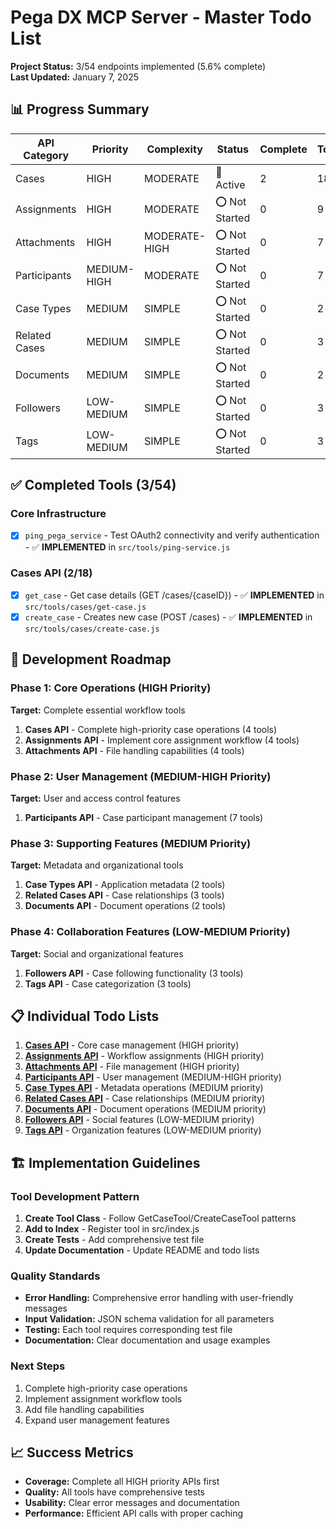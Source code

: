 # Pega DX MCP Server - Master Todo List

**Project Status:** 3/54 endpoints implemented (5.6% complete)  
**Last Updated:** January 7, 2025

## 📊 Progress Summary

| API Category | Priority | Complexity | Status | Complete | Total | Percentage |
|-------------|----------|------------|--------|----------|-------|-----------|
| Cases | HIGH | MODERATE | 🔄 Active | 2 | 18 | 11.1% |
| Assignments | HIGH | MODERATE | ⭕ Not Started | 0 | 9 | 0% |
| Attachments | HIGH | MODERATE-HIGH | ⭕ Not Started | 0 | 7 | 0% |
| Participants | MEDIUM-HIGH | MODERATE | ⭕ Not Started | 0 | 7 | 0% |
| Case Types | MEDIUM | SIMPLE | ⭕ Not Started | 0 | 2 | 0% |
| Related Cases | MEDIUM | SIMPLE | ⭕ Not Started | 0 | 3 | 0% |
| Documents | MEDIUM | SIMPLE | ⭕ Not Started | 0 | 2 | 0% |
| Followers | LOW-MEDIUM | SIMPLE | ⭕ Not Started | 0 | 3 | 0% |
| Tags | LOW-MEDIUM | SIMPLE | ⭕ Not Started | 0 | 3 | 0% |

## ✅ Completed Tools (3/54)

### Core Infrastructure
- [x] `ping_pega_service` - Test OAuth2 connectivity and verify authentication - ✅ **IMPLEMENTED** in `src/tools/ping-service.js`

### Cases API (2/18)
- [x] `get_case` - Get case details (GET /cases/{caseID}) - ✅ **IMPLEMENTED** in `src/tools/cases/get-case.js`
- [x] `create_case` - Creates new case (POST /cases) - ✅ **IMPLEMENTED** in `src/tools/cases/create-case.js`

## 🎯 Development Roadmap

### Phase 1: Core Operations (HIGH Priority)
**Target:** Complete essential workflow tools
1. **Cases API** - Complete high-priority case operations (4 tools)
2. **Assignments API** - Implement core assignment workflow (4 tools)  
3. **Attachments API** - File handling capabilities (4 tools)

### Phase 2: User Management (MEDIUM-HIGH Priority)
**Target:** User and access control features
1. **Participants API** - Case participant management (7 tools)

### Phase 3: Supporting Features (MEDIUM Priority)
**Target:** Metadata and organizational tools
1. **Case Types API** - Application metadata (2 tools)
2. **Related Cases API** - Case relationships (3 tools)
3. **Documents API** - Document operations (2 tools)

### Phase 4: Collaboration Features (LOW-MEDIUM Priority)
**Target:** Social and organizational features
1. **Followers API** - Case following functionality (3 tools)
2. **Tags API** - Case categorization (3 tools)

## 📋 Individual Todo Lists

1. **[Cases API](./01-cases-todo.md)** - Core case management (HIGH priority)
2. **[Assignments API](./02-assignments-todo.md)** - Workflow assignments (HIGH priority)
3. **[Attachments API](./03-attachments-todo.md)** - File management (HIGH priority)
4. **[Participants API](./07-participants-todo.md)** - User management (MEDIUM-HIGH priority)
5. **[Case Types API](./04-casetypes-todo.md)** - Metadata operations (MEDIUM priority)
6. **[Related Cases API](./08-related-cases-todo.md)** - Case relationships (MEDIUM priority)
7. **[Documents API](./05-documents-todo.md)** - Document operations (MEDIUM priority)
8. **[Followers API](./06-followers-todo.md)** - Social features (LOW-MEDIUM priority)
9. **[Tags API](./09-tags-todo.md)** - Organization features (LOW-MEDIUM priority)

## 🏗️ Implementation Guidelines

### Tool Development Pattern
1. **Create Tool Class** - Follow GetCaseTool/CreateCaseTool patterns
2. **Add to Index** - Register tool in src/index.js
3. **Create Tests** - Add comprehensive test file
4. **Update Documentation** - Update README and todo lists

### Quality Standards
- **Error Handling:** Comprehensive error handling with user-friendly messages
- **Input Validation:** JSON schema validation for all parameters
- **Testing:** Each tool requires corresponding test file
- **Documentation:** Clear documentation and usage examples

### Next Steps
1. Complete high-priority case operations
2. Implement assignment workflow tools
3. Add file handling capabilities
4. Expand user management features

## 📈 Success Metrics
- **Coverage:** Complete all HIGH priority APIs first
- **Quality:** All tools have comprehensive tests
- **Usability:** Clear error messages and documentation
- **Performance:** Efficient API calls with proper caching
